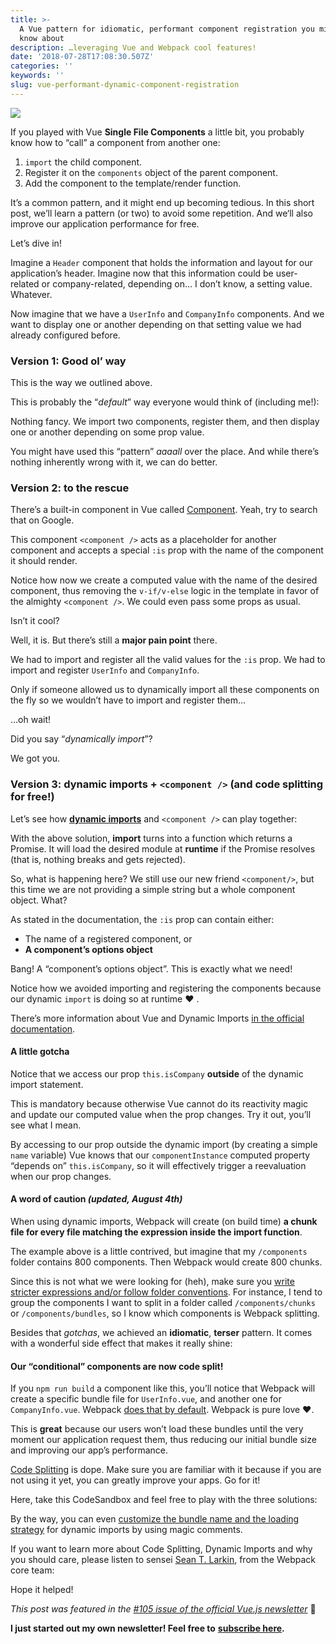 ```yaml
---
title: >-
  A Vue pattern for idiomatic, performant component registration you might not
  know about
description: …leveraging Vue and Webpack cool features!
date: '2018-07-28T17:08:30.507Z'
categories: ''
keywords: ''
slug: vue-performant-dynamic-component-registration
---
```


![](https://cdn-images-1.medium.com/max/2560/1*XH9l-6x9SUlmGxPlZFaoIA.jpeg)

If you played with Vue **Single File Components** a little bit, you probably know how to “call” a component from another one:

1.  `import` the child component.
2.  Register it on the `components` object of the parent component.
3.  Add the component to the template/render function.

<template>  
  <some-random-thing />  
</template>

<script>  
import **SomeRandomThing** from './components/SomeRandomThing'

export default {  
  components: {  
    **SomeRandomThing**,  
  },  
}  
</script>

It’s a common pattern, and it might end up becoming tedious. In this short post, we’ll learn a pattern (or two) to avoid some repetition. And we‘ll also improve our application performance for free.

Let’s dive in!

Imagine a `Header` component that holds the information and layout for our application’s header. Imagine now that this information could be user-related or company-related, depending on… I don’t know, a setting value. Whatever.

Now imagine that we have a `UserInfo` and `CompanyInfo` components. And we want to display one or another depending on that setting value we had already configured before.

### Version 1: Good ol’ way

This is the way we outlined above.

This is probably the “_default_” way everyone would think of (including me!):

Nothing fancy. We import two components, register them, and then display one or another depending on some prop value.

You might have used this “pattern” _aaaall_ over the place. And while there’s nothing inherently wrong with it, we can do better.

### Version 2: <component /> to the rescue

There’s a built-in component in Vue called [Component](https://vuejs.org/v2/guide/components.html#Dynamic-Components). Yeah, try to search that on Google.

This component `<component />` acts as a placeholder for another component and accepts a special `:is` prop with the name of the component it should render.

Notice how now we create a computed value with the name of the desired component, thus removing the `v-if/v-else` logic in the template in favor of the almighty `<component />`. We could even pass some props as usual.

Isn’t it cool?

Well, it is. But there’s still a **major pain point** there.

We had to import and register all the valid values for the `:is` prop. We had to import and register `UserInfo` and `CompanyInfo`.

Only if someone allowed us to dynamically import all these components on the fly so we wouldn’t have to import and register them…

…oh wait!

Did you say “_dynamically import_”?

We got you.

### Version 3: dynamic imports + `<component />` (and code splitting for free!)

Let’s see how [**dynamic imports**](https://webpack.js.org/guides/code-splitting/#dynamic-imports) and `<component />` can play together:

With the above solution, **import** turns into a function which returns a Promise. It will load the desired module at **runtime** if the Promise resolves (that is, nothing breaks and gets rejected).

So, what is happening here? We still use our new friend `<component/>`, but this time we are not providing a simple string but a whole component object. What?

As stated in the documentation, the `:is` prop can contain either:

*   The name of a registered component, or
*   **A component’s options object**

Bang! A “component’s options object”. This is exactly what we need!

Notice how we avoided importing and registering the components because our dynamic `import` is doing so at runtime ❤ .

There’s more information about Vue and Dynamic Imports [in the official documentation](https://vuejs.org/v2/guide/components-dynamic-async.html).

#### A little gotcha

Notice that we access our prop `this.isCompany` **outside** of the dynamic import statement.

This is mandatory because otherwise Vue cannot do its reactivity magic and update our computed value when the prop changes. Try it out, you’ll see what I mean.

By accessing to our prop outside the dynamic import (by creating a simple `name` variable) Vue knows that our `componentInstance` computed property “depends on” `this.isCompany`, so it will effectively trigger a reevaluation when our prop changes.

#### A word of caution _(updated, August 4th)_

When using dynamic imports, Webpack will create (on build time) **a chunk file for every file matching the expression inside the import function**.

The example above is a little contrived, but imagine that my `/components` folder contains 800 components. Then Webpack would create 800 chunks.

Since this is not what we were looking for (heh), make sure you [write stricter expressions and/or follow folder conventions](https://twitter.com/TheLarkInn/status/1025918613557981184). For instance, I tend to group the components I want to split in a folder called `/components/chunks` or `/components/bundles`, so I know which components is Webpack splitting.

Besides that _gotchas_, we achieved an **idiomatic**, **terser** pattern. It comes with a wonderful side effect that makes it really shine:

#### Our “conditional” components are now code split!

If you `npm run build` a component like this, you’ll notice that Webpack will create a specific bundle file for `UserInfo.vue`, and another one for `CompanyInfo.vue`. Webpack [does that by default](https://webpack.js.org/guides/code-splitting/#dynamic-imports). Webpack is pure love ❤.

This is **great** because our users won’t load these bundles until the very moment our application request them, thus reducing our initial bundle size and improving our app’s performance.

[Code Splitting](https://webpack.js.org/guides/code-splitting/) is dope. Make sure you are familiar with it because if you are not using it yet, you can greatly improve your apps. Go for it!

Here, take this CodeSandbox and feel free to play with the three solutions:

By the way, you can even [customize the bundle name and the loading strategy](https://webpack.js.org/api/module-methods/#import-) for dynamic imports by using magic comments.

If you want to learn more about Code Splitting, Dynamic Imports and why you should care, please listen to sensei [Sean T. Larkin](https://medium.com/u/393110b0b9e4), from the Webpack core team:

Hope it helped!

_This post was featured in the_ [_#105 issue of the official Vue.js newsletter_](https://www.getrevue.co/profile/vuenewsletter/issues/105-vue-js-sprint-sneak-peek-get-the-vuevixens-scholarship-for-vue-js-london-125646)  💃

**I just started out my own newsletter! Feel free to** [**subscribe here**](https://buttondown.email/afontcu)**.**
